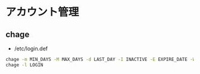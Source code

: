 # アカウント管理
## chage
- /etc/login.def

```bash
chage -m MIN_DAYS -M MAX_DAYS -d LAST_DAY -I INACTIVE -E EXPIRE_DATE -W WARN_DAYS LOGIN
chage -l LOGIN
```
